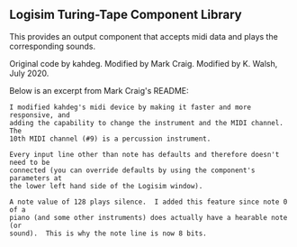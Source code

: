 Logisim Turing-Tape Component Library
-------------------------------------

This provides an output component that accepts midi data and plays the
corresponding sounds.

Original code by kahdeg.
Modified by Mark Craig.
Modified by K. Walsh, July 2020.

Below is an excerpt from Mark Craig's README:

    I modified kahdeg's midi device by making it faster and more responsive, and
    adding the capability to change the instrument and the MIDI channel.  The
    10th MIDI channel (#9) is a percussion instrument.

    Every input line other than note has defaults and therefore doesn't need to be
    connected (you can override defaults by using the component's parameters at
    the lower left hand side of the Logisim window).

    A note value of 128 plays silence.  I added this feature since note 0 of a
    piano (and some other instruments) does actually have a hearable note (or
    sound).  This is why the note line is now 8 bits.

